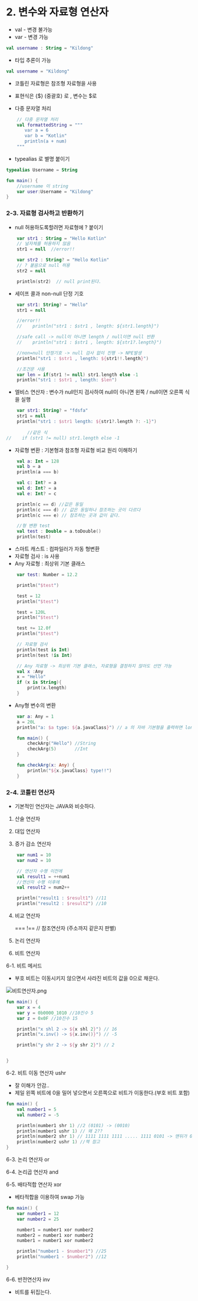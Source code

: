 # 2. 변수와 자료형 연산자
* val - 변경 불가능
* var - 변경 가능

~~~kotlin
val username : String = "Kildong"
~~~

* 타입 추론이 가능 
~~~kotlin
val username = "Kildong"
~~~

* 코틀린 자료형은 참조형 자료형을 사용

* 표현식은 {$} (중괄호) 로 , 변수는 $로

* 다중 문자열 처리
~~~kotlin
    // 다중 문자열 처리
    val formattedString = """
       var a = 6
       var b = "Kotlin"
       println(a + num)
    """
~~~

* typealias 로 별명 붙이기
~~~kotlin
typealias Username = String

fun main() {
    //username 이 string
    var user:Username = "Kildong"
}
~~~

### 2-3. 자료형 검사하고 반환하기

* null 허용하도록할려면 자료형에 ? 붙이기

~~~kotlin
    var str1 : String = "Hello Kotlin"
    // 널자체를 허용하지 않음
    str1 = null  //error!!

    var str2 : String? = "Hello Kotlin"
    // ? 붙음으로 null 허용
    str2 = null

    println(str2)  // null print된다.
~~~

* 세이프 콜과 non-null 단정 기호
~~~kotlin
    var str1: String? = "Hello"
    str1 = null

    //error!!
    //    println("str1 : $str1 , length: ${str1.length}")

    //safe call -> null이 아니면 length / null이면 null 반환
    //    println("str1 : $str1 , length: ${str1?.length}")

    //non=null 단정기호 -> null 검사 없이 진행 -> NPE발생
    println("str1 : $str1 , length: ${str1!!.length}")

    //조건문 사용
    var len = if(str1 != null) str1.length else -1
    println("str1 : $str1 , length: $len")
~~~

* 엘비스 연산자 : 변수가 null인지 검사하여 null이 아니면 왼쪽 / null이면 오른쪽 식을 실행

~~~ kotlin
    var str1: String? = "fdsfa"
    str1 = null
    println("str1 : $str1 length: ${str1?.length ?: -1}")
    
        //같은 식
//    if (str1 != null) str1.length else -1
~~~

* 자료형 변환 : 기본형과 참조형 자료형 비교 원리 이해하기
~~~ kotlin
    val a: Int = 128
    val b = a
    println(a === b)

    val c: Int? = a
    val d: Int? = a
    val e: Int? = c

    println(c == d) //값은 동일
    println(c === d) // 값은 동일하나 참조하는 곳이 다르다
    println(c === e) // 참조하는 곳과 값이 같다.

    //형 변환 test
    val test : Double = a.toDouble()
    println(test)
~~~

* 스마트 캐스트 : 컴파일러가 자동 형변환 
* 자료형 검사 : is 사용
* Any 자료형 : 최상위 기본 클래스

~~~kotlin
    var test: Number = 12.2

    println("$test")

    test = 12
    println("$test")

    test = 120L
    println("$test")

    test += 12.0f
    println("$test")

    // 자료형 검사
    println(test is Int)
    println(test !is Int)

    // Any 자료형 -> 최상위 기본 클래스, 자료형을 결정하지 않아도 선언 가능
    val x :Any
    x = "Hello"
    if (x is String){
        print(x.length)
    }
~~~

* Any형 변수의 변환

~~~ kotlin
    var a: Any = 1
    a = 20L
    println("a: $a type: ${a.javaClass}") // a 의 자바 기본형을 출력하면 long이 나옴
~~~

~~~ kotlin
    fun main() {
        checkArg("Hello") //String
        checkArg(5)       //Int
    }

    fun checkArg(x: Any) {
        println("${x.javaClass} type!!")
    }
~~~

### 2-4. 코틀린 연산자

* 기본적인 연산자는 JAVA와 비슷하다.

1. 산술 연산자
   
2. 대입 연산자
   
3. 증가 감소 연산자
~~~ kotlin
    var num1 = 10
    var num2 = 10

    // 연산자 수행 이전에
    val result1 = ++num1
    //연산자 수행 이후에
    val result2 = num2++

    println("result1 : $result1") //11
    println("result2 : $result2") //10
~~~

4. 비교 연산자
   
   === !== // 참조연산자 (주소까지 같은지 판별)

5. 논리 연산자
   
6. 비트 연산자

6-1. 비트 메서드

* 부호 비트는 이동시키지 않으면서 사라진 비트의 값을 0으로 채운다.

![비트연산자.png](src/com/kotlin/image/bit_operator_1.png)

~~~kotlin
fun main() {
    var x = 4
    var y = 0b0000_1010 //10진수 5
    var z = 0x0F //10진수 15

    println("x shl 2 -> ${x shl 2}") // 16
    println("x.inv() -> ${x.inv()}") // -5

    println("y shr 2 -> ${y shr 2}") // 2


}
~~~

6-2. 비트 이동 연산자 ushr
* 잘 이해가 안감..
* 제일 왼쪽 비트에 0을 밀어 넣으면서 오른쪽으로 비트가 이동한다.(부호 비트 포함)

~~~kotlin
fun main() {
    val number1 = 5
    val number2 = -5

    println(number1 shr 1) //2 (0101) -> (0010)
    println(number1 ushr 1) // 왜 2??
    println(number2 shr 1) // 1111 1111 1111 ..... 1111 0101 -> 맨뒤가 0110
    println(number2 ushr 1) //책 참고
}
~~~

6-3. 논리 연산자 or 

6-4. 논리곱 연산자 and

6-5. 배타적합 연산자 xor 

* 베타적합을 이용하여 swap 가능

~~~kotlin
fun main() {
    var number1 = 12
    var number2 = 25

    number1 = number1 xor number2
    number2 = number1 xor number2
    number1 = number1 xor number2

    println("number1 - $number1") //25
    println("number1 - $number2") //12

}
~~~

6-6. 반전연산자 inv

* 비트를 뒤집는다.
